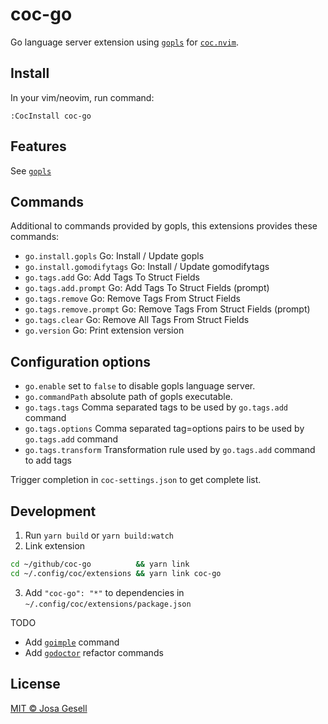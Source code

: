 # coc-go

Go language server extension using [`gopls`](https://github.com/golang/go/wiki/gopls)
for [`coc.nvim`](https://github.com/neoclide/coc.nvim).

## Install

In your vim/neovim, run command:

```
:CocInstall coc-go
```

## Features

See [`gopls`](https://github.com/golang/go/wiki/gopls)

## Commands

Additional to commands provided by gopls, this extensions provides these commands:

- `go.install.gopls` Go: Install / Update gopls
- `go.install.gomodifytags` Go: Install / Update gomodifytags
- `go.tags.add` Go: Add Tags To Struct Fields
- `go.tags.add.prompt` Go: Add Tags To Struct Fields (prompt)
- `go.tags.remove` Go: Remove Tags From Struct Fields
- `go.tags.remove.prompt` Go: Remove Tags From Struct Fields (prompt)
- `go.tags.clear` Go: Remove All Tags From Struct Fields
- `go.version` Go: Print extension version

## Configuration options

- `go.enable` set to `false` to disable gopls language server.
- `go.commandPath` absolute path of gopls executable.
- `go.tags.tags` Comma separated tags to be used by `go.tags.add` command
- `go.tags.options` Comma separated tag=options pairs to be used by `go.tags.add` command
- `go.tags.transform` Transformation rule used by `go.tags.add` command to add tags

Trigger completion in `coc-settings.json` to get complete list.

## Development

1. Run `yarn build` or `yarn build:watch`
2. Link extension

```sh
cd ~/github/coc-go          && yarn link
cd ~/.config/coc/extensions && yarn link coc-go
```

3. Add `"coc-go": "*"` to dependencies in `~/.config/coc/extensions/package.json`

TODO

- Add [`goimple`](https://github.com/sasha-s/goimpl) command
- Add [`godoctor`](https://github.com/godoctor/godoctor) refactor commands

## License

[MIT © Josa Gesell](LICENSE)

